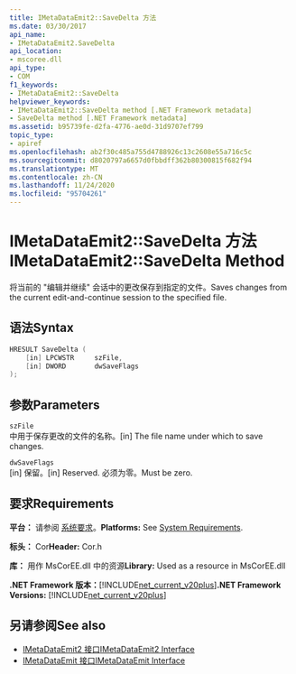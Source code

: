 ```yaml
---
title: IMetaDataEmit2::SaveDelta 方法
ms.date: 03/30/2017
api_name:
- IMetaDataEmit2.SaveDelta
api_location:
- mscoree.dll
api_type:
- COM
f1_keywords:
- IMetaDataEmit2::SaveDelta
helpviewer_keywords:
- IMetaDataEmit2::SaveDelta method [.NET Framework metadata]
- SaveDelta method [.NET Framework metadata]
ms.assetid: b95739fe-d2fa-4776-ae0d-31d9707ef799
topic_type:
- apiref
ms.openlocfilehash: ab2f30c485a755d4788926c13c2608e55a716c5c
ms.sourcegitcommit: d8020797a6657d0fbbdff362b80300815f682f94
ms.translationtype: MT
ms.contentlocale: zh-CN
ms.lasthandoff: 11/24/2020
ms.locfileid: "95704261"
---
```

# <a name="imetadataemit2savedelta-method"></a><span data-ttu-id="09a38-102">IMetaDataEmit2::SaveDelta 方法</span><span class="sxs-lookup"><span data-stu-id="09a38-102">IMetaDataEmit2::SaveDelta Method</span></span>

<span data-ttu-id="09a38-103">将当前的 "编辑并继续" 会话中的更改保存到指定的文件。</span><span class="sxs-lookup"><span data-stu-id="09a38-103">Saves changes from the current edit-and-continue session to the specified file.</span></span>  
  
## <a name="syntax"></a><span data-ttu-id="09a38-104">语法</span><span class="sxs-lookup"><span data-stu-id="09a38-104">Syntax</span></span>  
  
```cpp  
HRESULT SaveDelta (  
    [in] LPCWSTR     szFile,
    [in] DWORD       dwSaveFlags  
);  
```  
  
## <a name="parameters"></a><span data-ttu-id="09a38-105">参数</span><span class="sxs-lookup"><span data-stu-id="09a38-105">Parameters</span></span>  

 `szFile`  
 <span data-ttu-id="09a38-106">中用于保存更改的文件的名称。</span><span class="sxs-lookup"><span data-stu-id="09a38-106">[in] The file name under which to save changes.</span></span>  
  
 `dwSaveFlags`  
 <span data-ttu-id="09a38-107">[in] 保留。</span><span class="sxs-lookup"><span data-stu-id="09a38-107">[in] Reserved.</span></span> <span data-ttu-id="09a38-108">必须为零。</span><span class="sxs-lookup"><span data-stu-id="09a38-108">Must be zero.</span></span>  
  
## <a name="requirements"></a><span data-ttu-id="09a38-109">要求</span><span class="sxs-lookup"><span data-stu-id="09a38-109">Requirements</span></span>  

 <span data-ttu-id="09a38-110">**平台：** 请参阅 [系统要求](../../get-started/system-requirements.md)。</span><span class="sxs-lookup"><span data-stu-id="09a38-110">**Platforms:** See [System Requirements](../../get-started/system-requirements.md).</span></span>  
  
 <span data-ttu-id="09a38-111">**标头：** Cor</span><span class="sxs-lookup"><span data-stu-id="09a38-111">**Header:** Cor.h</span></span>  
  
 <span data-ttu-id="09a38-112">**库：** 用作 MsCorEE.dll 中的资源</span><span class="sxs-lookup"><span data-stu-id="09a38-112">**Library:** Used as a resource in MsCorEE.dll</span></span>  
  
 <span data-ttu-id="09a38-113">**.NET Framework 版本：**[!INCLUDE[net_current_v20plus](../../../../includes/net-current-v20plus-md.md)]</span><span class="sxs-lookup"><span data-stu-id="09a38-113">**.NET Framework Versions:** [!INCLUDE[net_current_v20plus](../../../../includes/net-current-v20plus-md.md)]</span></span>  
  
## <a name="see-also"></a><span data-ttu-id="09a38-114">另请参阅</span><span class="sxs-lookup"><span data-stu-id="09a38-114">See also</span></span>

- [<span data-ttu-id="09a38-115">IMetaDataEmit2 接口</span><span class="sxs-lookup"><span data-stu-id="09a38-115">IMetaDataEmit2 Interface</span></span>](imetadataemit2-interface.md)
- [<span data-ttu-id="09a38-116">IMetaDataEmit 接口</span><span class="sxs-lookup"><span data-stu-id="09a38-116">IMetaDataEmit Interface</span></span>](imetadataemit-interface.md)

